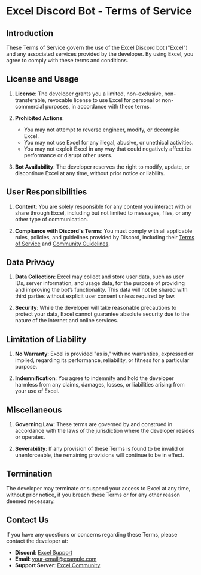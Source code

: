 
# Excel Discord Bot - Terms of Service

## Introduction

These Terms of Service govern the use of the Excel Discord bot ("Excel") and any associated services provided by the developer. By using Excel, you agree to comply with these terms and conditions.

## License and Usage

1. **License**: The developer grants you a limited, non-exclusive, non-transferable, revocable license to use Excel for personal or non-commercial purposes, in accordance with these terms.

2. **Prohibited Actions**: 
    - You may not attempt to reverse engineer, modify, or decompile Excel.
    - You may not use Excel for any illegal, abusive, or unethical activities.
    - You may not exploit Excel in any way that could negatively affect its performance or disrupt other users.

3. **Bot Availability**: The developer reserves the right to modify, update, or discontinue Excel at any time, without prior notice or liability.

## User Responsibilities

1. **Content**: You are solely responsible for any content you interact with or share through Excel, including but not limited to messages, files, or any other type of communication. 

2. **Compliance with Discord's Terms**: You must comply with all applicable rules, policies, and guidelines provided by Discord, including their [Terms of Service](https://discord.com/terms) and [Community Guidelines](https://discord.com/guidelines).

## Data Privacy

1. **Data Collection**: Excel may collect and store user data, such as user IDs, server information, and usage data, for the purpose of providing and improving the bot’s functionality. This data will not be shared with third parties without explicit user consent unless required by law.

2. **Security**: While the developer will take reasonable precautions to protect your data, Excel cannot guarantee absolute security due to the nature of the internet and online services.

## Limitation of Liability

1. **No Warranty**: Excel is provided "as is," with no warranties, expressed or implied, regarding its performance, reliability, or fitness for a particular purpose.

2. **Indemnification**: You agree to indemnify and hold the developer harmless from any claims, damages, losses, or liabilities arising from your use of Excel.

## Miscellaneous

1. **Governing Law**: These terms are governed by and construed in accordance with the laws of the jurisdiction where the developer resides or operates.

2. **Severability**: If any provision of these Terms is found to be invalid or unenforceable, the remaining provisions will continue to be in effect.

## Termination

The developer may terminate or suspend your access to Excel at any time, without prior notice, if you breach these Terms or for any other reason deemed necessary.

## Contact Us

If you have any questions or concerns regarding these Terms, please contact the developer at:

- **Discord**: [Excel Support](http://discord.com/users/870040788539678791)
- **Email**: [your-email@example.com](mailto:your-email@example.com)
- **Support Server**: [Excel Community](https://discord.com/invite/ExcelBot)
